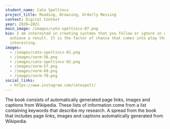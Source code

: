 ```yaml
---
student_name: Cato Speltincx
project_title: Reading, Browsing, Orderly Messing
context: Digital Context
year: 2020—2021
main_image: /images/cato-speltincx-07.png
bio: I am interested in creating systems that you follow or ignore in order to
  achieve a result. It is the factor of chance that comes into play that I find
  interesting.
images:
  - /images/cato-speltincx-01.png
  - /images/vorm-56.png
  - /images/cato-speltincx-02.png
  - /images/vorm-57.png
  - /images/vorm-60.png
  - /images/vorm-70.png
social_links:
  - https://www.instagram.com/catospelt/
---
```

The book consists of automatically generated page links, images and captions from Wikipedia. These lists of information come from a list containing keywords that describe my research. A spread from the book that includes page links, images and captions automatically generated from Wikipedia.